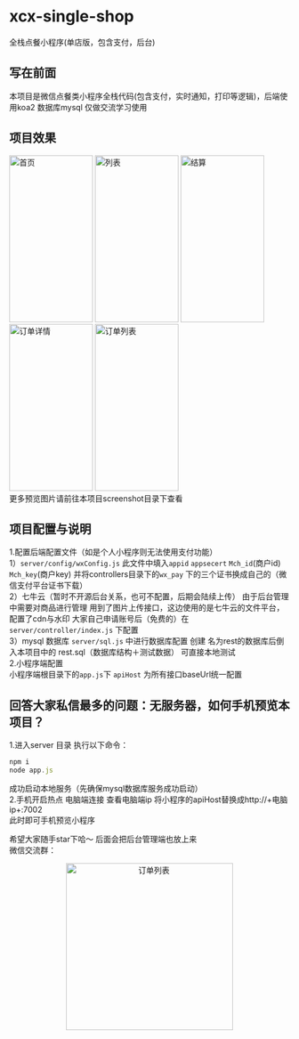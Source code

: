 # xcx-single-shop
全栈点餐小程序(单店版，包含支付，后台)
## 写在前面
本项目是微信点餐类小程序全栈代码(包含支付，实时通知，打印等逻辑)，后端使用koa2 数据库mysql 仅做交流学习使用
## 项目效果
<div>
  <img src="https://github.com/lpbird/xcx-single-shop/raw/master/screenshot/WechatIMG36.jpeg" width="150" height="300" alt="首页"/>
  <img src="https://github.com/lpbird/xcx-single-shop/raw/master/screenshot/WechatIMG38.jpeg" width="150" height="300" alt="列表"/>
  <img src="https://github.com/lpbird/xcx-single-shop/raw/master/screenshot/wechatIMG39.jpg" width="150" height="300" alt="结算"/>
  <img src="https://github.com/lpbird/xcx-single-shop/raw/master/screenshot/WechatIMG50.jpeg" width="150" height="300" alt="订单详情"/>
  <img src="https://github.com/lpbird/xcx-single-shop/raw/master/screenshot/WechatIMG52.jpeg" width="150" height="300" alt="订单列表"/>
</div>
更多预览图片请前往本项目screenshot目录下查看

## 项目配置与说明
1.配置后端配置文件（如是个人小程序则无法使用支付功能）<br>
 1）`server/config/wxConfig.js`  此文件中填入`appid` `appsecert` `Mch_id`(商户id) `Mch_key`(商户key) 并将controllers目录下的`wx_pay` 下的三个证书换成自己的（微信支付平台证书下载）<br>
 2）七牛云（暂时不开源后台关系，也可不配置，后期会陆续上传） 由于后台管理中需要对商品进行管理 用到了图片上传接口，这边使用的是七牛云的文件平台，配置了cdn与水印 大家自己申请账号后（免费的）在`server/controller/index.js` 下配置<br>
 3）mysql 数据库 `server/sql.js` 中进行数据库配置 创建 名为rest的数据库后倒入本项目中的 rest.sql（数据库结构＋测试数据） 可直接本地测试<br>
2.小程序端配置<br>
小程序端根目录下的`app.js`下 `apiHost` 为所有接口baseUrl统一配置  <br>

## 回答大家私信最多的问题：无服务器，如何手机预览本项目？
1.进入server 目录 执行以下命令：<br>
 ```javascript
 npm i 
 node app.js 
 `````
 成功启动本地服务（先确保mysql数据库服务成功启动）<br>
2.手机开启热点 电脑端连接  查看电脑端ip 将小程序的apiHost替换成http://+电脑ip+:7002  <br>
此时即可手机预览小程序<br>

希望大家随手star下哈～ 后面会把后台管理端也放上来<br>
微信交流群：<br>
<div align=center>
  <img  src="https://github.com/lpbird/xcx-single-shop/raw/master/screenshot/IMG_1739.JPG" width="300" height="300" alt="订单列表"/>
</div>


